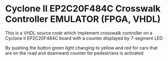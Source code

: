  # Cyclone II EP2C20F484C Crosswalk Controller EMULATOR (FPGA, VHDL)

This is a VHDL source code which implement crosswalk controller on a
Cyclone II EP2C20F484C board with a counter displayed by 7-segment LED

By pushing the button green light changing to yellow and red for cars 
that are on the road and downward counter for pedestrians is activated 

